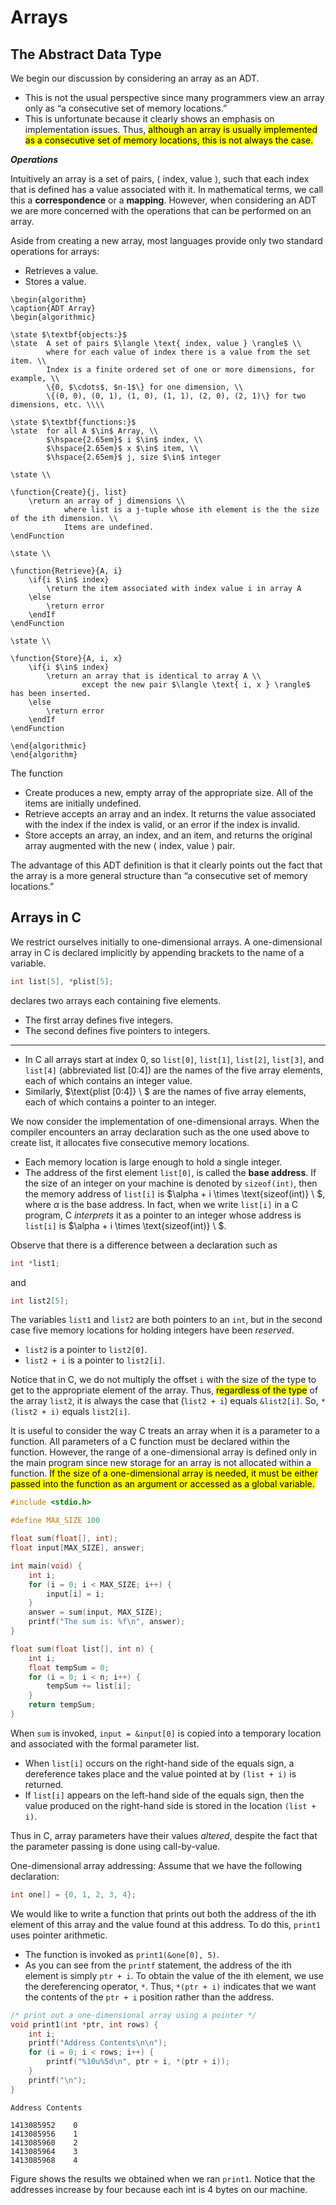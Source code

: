 # Arrays

## The Abstract Data Type

We begin our discussion by considering an array as an ADT.

- This is not the usual perspective since many programmers view an array only as “a consecutive set of memory locations.”
- This is unfortunate because it clearly shows an emphasis on implementation issues. Thus, <mark>although an array is usually implemented as a consecutive set of memory locations, this is not always the case.</mark>

***Operations***

Intuitively an array is a set of pairs, $\langle \text{ index, value } \rangle$, such that each index that is defined has a value associated with it. In mathematical terms, we call this a **correspondence** or a **mapping**. However, when considering an ADT we are more concerned with the operations that can be performed on an array.

Aside from creating a new array, most languages provide only two standard operations for arrays:

- Retrieves a value.
- Stores a value.

```algorithm
\begin{algorithm}
\caption{ADT Array}
\begin{algorithmic}

\state $\textbf{objects:}$
\state  A set of pairs $\langle \text{ index, value } \rangle$ \\
        where for each value of index there is a value from the set item. \\
        Index is a finite ordered set of one or more dimensions, for example, \\
        \{0, $\cdots$, $n-1$\} for one dimension, \\
        \{(0, 0), (0, 1), (1, 0), (1, 1), (2, 0), (2, 1)\} for two dimensions, etc. \\\\

\state $\textbf{functions:}$
\state  for all A $\in$ Array, \\
        $\hspace{2.65em}$ i $\in$ index, \\
        $\hspace{2.65em}$ x $\in$ item, \\
        $\hspace{2.65em}$ j, size $\in$ integer

\state \\

\function{Create}{j, list}
    \return an array of j dimensions \\
            where list is a j-tuple whose ith element is the the size of the ith dimension. \\
            Items are undefined.
\endFunction

\state \\

\function{Retrieve}{A, i}
    \if{i $\in$ index}
        \return the item associated with index value i in array A
    \else
        \return error
    \endIf
\endFunction

\state \\

\function{Store}{A, i, x}
    \if{i $\in$ index}
        \return an array that is identical to array A \\
                except the new pair $\langle \text{ i, x } \rangle$ has been inserted.
    \else
        \return error
    \endIf
\endFunction

\end{algorithmic}
\end{algorithm}
```

The function

- $\text{Create}$ produces a new, empty array of the appropriate size. All of the items are initially undefined.
- $\text{Retrieve}$ accepts an array and an index. It returns the value associated with the index if the index is valid, or an error if the index is invalid.
- $\text{Store}$ accepts an array, an index, and an item, and returns the original array augmented with the new $\langle \text{ index, value } \rangle$ pair.

The advantage of this ADT definition is that it clearly points out the fact that the array is a more general structure than “a consecutive set of memory locations.”

## Arrays in C

We restrict ourselves initially to one-dimensional arrays. A one-dimensional array in C is declared implicitly by appending brackets to the name of a variable.

<div class="alert-example">

```c
int list[5], *plist[5];
```

declares two arrays each containing five elements.

- The first array defines five integers.
- The second defines five pointers to integers.

---

- In C all arrays start at index 0, so `list[0]`, `list[1]`, `list[2]`, `list[3]`, and `list[4]` (abbreviated $\text{list [0:4]}$) are the names of the five array elements, each of which contains an integer value.
- Similarly, $\text{plist [0:4]} \ $ are the names of five array elements, each of which contains a pointer to an integer.

</div>

We now consider the implementation of one-dimensional arrays. When the compiler encounters an array declaration such as the one used above to create list, it allocates five consecutive memory locations.

- Each memory location is large enough to hold a single integer.
- The address of the first element `list[0]`, is called the **base address**. If the size of an integer on your machine is denoted by `sizeof(int)`, then the memory address of `list[i]` is $\alpha + i \times \text{sizeof(int)} \ $, where $\alpha$ is the base address. In fact, when we write `list[i]` in a C program, C *interprets* it as a pointer to an integer whose address is `list[i]` is $\alpha + i \times \text{sizeof(int)} \ $.

<div class="alert-example">

Observe that there is a difference between a declaration such as

```c
int *list1;
```

and

```c
int list2[5];
```

The variables `list1` and `list2` are both pointers to an `int`, but in the second case five memory locations for holding integers have been *reserved*.

- `list2` is a pointer to `list2[0]`.
- `list2 + i` is a pointer to `list2[i]`.

Notice that in C, we do not multiply the offset `i` with the size of the type to get to the appropriate element of the array. Thus, <mark>regardless of the type</mark> of the array `list2`, it is always the case that (`list2 + i`) equals `&list2[i]`. So, `*(list2 + i)` equals `list2[i]`.

</div>

It is useful to consider the way C treats an array when it is a parameter to a function. All parameters of a C function must be declared within the function. However, the range of a one-dimensional array is defined only in the main program since new storage for an array is not allocated within a function. <mark>If the size of a one-dimensional array is needed, it must be either passed into the function as an argument or accessed as a global variable.</mark>

<div class="alert-example">

```c
#include <stdio.h>

#define MAX_SIZE 100

float sum(float[], int);
float input[MAX_SIZE], answer;

int main(void) {
    int i;
    for (i = 0; i < MAX_SIZE; i++) {
        input[i] = i;
    }
    answer = sum(input, MAX_SIZE);
    printf("The sum is: %f\n", answer);
}

float sum(float list[], int n) {
    int i;
    float tempSum = 0;
    for (i = 0; i < n; i++) {
        tempSum += list[i];
    }
    return tempSum;
}
```

When `sum` is invoked, `input = &input[0]` is copied into a temporary location and associated with the formal parameter list.

- When `list[i]` occurs on the right-hand side of the equals sign, a dereference takes place and the value pointed at by `(list + i)` is returned.
- If `list[i]` appears on the left-hand side of the equals sign, then the value produced on the right-hand side is stored in the location `(list + i)`.

Thus in C, array parameters have their values *altered*, despite the fact that the parameter passing is done using call-by-value.

</div>

<div class="alert-example">

One-dimensional array addressing: Assume that we have the following declaration:

```c
int one[] = {0, 1, 2, 3, 4};
```

We would like to write a function that prints out both the address of the ith element of this array and the value found at this address. To do this, `print1` uses pointer arithmetic.

- The function is invoked as `print1(&one[0], 5)`.
- As you can see from the `printf` statement, the address of the ith element is simply `ptr + i`. To obtain the value of the ith element, we use the dereferencing operator, `*`. Thus, `*(ptr + i)` indicates that we want the contents of the `ptr + i` position rather than the address.

```c
/* print out a one-dimensional array using a pointer */
void print1(int *ptr, int rows) {
    int i;
    printf("Address Contents\n\n");
    for (i = 0; i < rows; i++) {
        printf("%10u%5d\n", ptr + i, *(ptr + i));
    }
    printf("\n");
}
```

```output
Address Contents

1413085952    0
1413085956    1
1413085960    2
1413085964    3
1413085968    4
```

Figure shows the results we obtained when we ran `print1`. Notice that the addresses increase by four because each int is 4 bytes on our machine.

</div>
